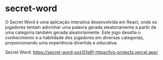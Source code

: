 # secret-word
O Secret Word é uma aplicação interativa desenvolvida em React, onde os jogadores tentam adivinhar uma palavra gerada aleatoriamente a partir de uma categoria também gerada aleatoriamente. Este jogo desafia o conhecimento e a habilidade dos jogadores em diversas categorias, proporcionando uma experiência divertida e educativa.

Secret Word: https://secret-word-oxzj51s6f-httpscllys-projects.vercel.app/
